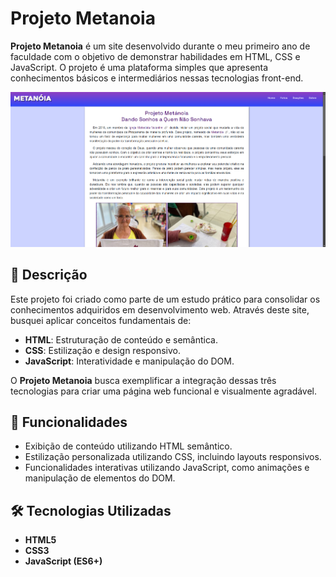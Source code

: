 # Projeto Metanoia

**Projeto Metanoia** é um site desenvolvido durante o meu primeiro ano de faculdade com o objetivo de demonstrar habilidades em HTML, CSS e JavaScript. O projeto é uma plataforma simples que apresenta conhecimentos básicos e intermediários nessas tecnologias front-end.

![Screenshot do Projeto Metanoia](imagens/ScreenshotProjeto.png)

## 📜 Descrição

Este projeto foi criado como parte de um estudo prático para consolidar os conhecimentos adquiridos em desenvolvimento web. Através deste site, busquei aplicar conceitos fundamentais de:

- **HTML**: Estruturação de conteúdo e semântica.
- **CSS**: Estilização e design responsivo.
- **JavaScript**: Interatividade e manipulação do DOM.

O **Projeto Metanoia** busca exemplificar a integração dessas três tecnologias para criar uma página web funcional e visualmente agradável.

## 🚀 Funcionalidades

- Exibição de conteúdo utilizando HTML semântico.
- Estilização personalizada utilizando CSS, incluindo layouts responsivos.
- Funcionalidades interativas utilizando JavaScript, como animações e manipulação de elementos do DOM.

## 🛠️ Tecnologias Utilizadas

- **HTML5**
- **CSS3**
- **JavaScript (ES6+)**
